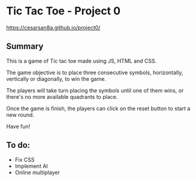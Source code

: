 # Tic Tac Toe - Project 0
https://cesarsan8a.github.io/project0/

## Summary
This is a game of Tic tac toe made using JS, HTML and CSS.

The game objective is to place three consecutive symbols, horizontally, vertically or diagonally, to win the game.

The players will take turn placing the symbols until one of them wins, or there's no more available quadrants to place.

Once the game is finish, the players can click on the reset button to start a new round.

Have fun!

## To do:
- Fix CSS
- Implement AI
- Online multiplayer
